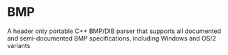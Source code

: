 # BMP
A header only portable C++ BMP/DIB parser that supports all documented and semi-documented BMP specifications, including Windows and OS/2 variants
